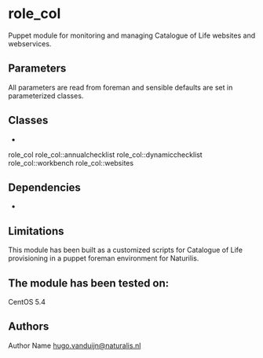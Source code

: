 role_col
===================

Puppet module for monitoring and managing Catalogue of Life websites and webservices.  


Parameters
-------------
All parameters are read from foreman and sensible defaults are set in parameterized classes. 

Classes
-------------
-
role_col
role_col::annualchecklist
role_col::dynamicchecklist
role_col::workbench
role_col::websites


Dependencies
-------------
- 


Limitations
-------------
This module has been built as a customized scripts for Catalogue of Life provisioning in a puppet foreman environment for Naturilis.

The module has been tested on:
- 
CentOS 5.4

Authors
-------------
Author Name <hugo.vanduijn@naturalis.nl>

